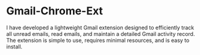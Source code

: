 # Gmail-Chrome-Ext
I have developed a lightweight Gmail extension designed to efficiently track all unread emails, read emails, and maintain a detailed Gmail activity record. The extension is simple to use, requires minimal resources, and is easy to install.
